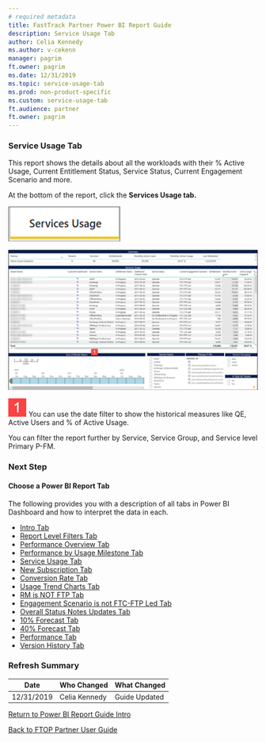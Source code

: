 ```yaml
---
# required metadata
title: FastTrack Partner Power BI Report Guide
description: Service Usage Tab
author: Celia Kennedy
ms.author: v-cekenn
manager: pagrim
ft.owner: pagrim
ms.date: 12/31/2019
ms.topic: service-usage-tab
ms.prod: non-product-specific
ms.custom: service-usage-tab
ft.audience: partner
ft.owner: pagrim
---
```


### Service Usage Tab

This report shows the details about all the workloads with their % Active Usage, Current Entitlement Status, Service Status, Current Engagement Scenario and more.

At the bottom of the report, click the **Services Usage tab.**

![service-usage-tab.png](media/service-usage-tab.png "Service Usage Tab")

![summary-report.png](media/summary-report.png "Summary Report")

![one.png](media/one.png "One") You can use the date filter to show the historical measures like QE, Active Users and % of Active Usage.

You can filter the report further by Service, Service Group, and Service level Primary P-FM.

### Next Step

#### Choose a Power BI Report Tab

The following provides you with a description of all tabs in Power BI Dashboard and how to interpret the data in each.

- [Intro Tab](intro-tab.md)
- [Report Level Filters Tab](report-level-filters-tab.md)
- [Performance Overview Tab](performance-overview-tab.md)
- [Performance by Usage Milestone Tab](performance-by-usage-milestone-tab.md)
- [Service Usage Tab](service-usage-tab.md)
- [New Subscription Tab](new-subscription-tab.md)
- [Conversion Rate Tab](conversion-rate-tab.md)
- [Usage Trend Charts Tab](usage-trend-charts-tab.md)
- [RM is NOT FTP Tab](rm-not-ftp-tab.md)
- [Engagement Scenario is not FTC-FTP Led Tab](engagement-scenario-not-ftc-ftp-led-tab.md)
- [Overall Status Notes Updates Tab](overall-status-notes-updates-tab.md)
- [10% Forecast Tab](10-percent-forecast-tab.md)
- [40% Forecast Tab](40-percent-forecast-tab.md)
- [Performance Tab](performance-tab.md)
- [Version History Tab](version-history-tab.md)

### Refresh Summary

|Date|Who Changed|What Changed|
|---------|---------------|----------------------------|
|12/31/2019| Celia Kennedy| Guide Updated|

[Return to Power BI Report Guide Intro](index.md)

[Back to FTOP Partner User Guide](https://partner-docs.microsoft.com/partner-site/ftop-partner-user-guide/index.html)
